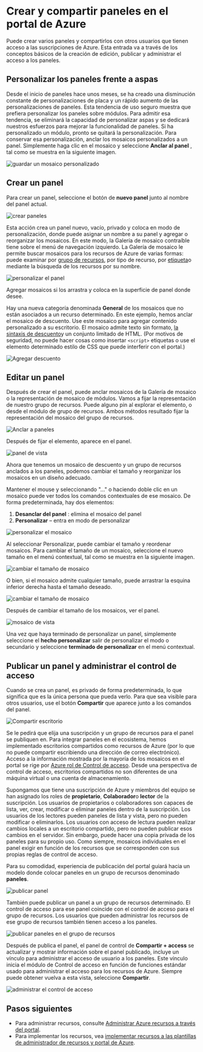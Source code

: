 <properties
   pageTitle="Paneles de portal Azure | Microsoft Azure"
   description="En este artículo se explica cómo crear y editar paneles en el portal de Azure."
   services="azure-portal"
   documentationCenter=""
   authors="sewatson"
   manager="timlt"
   editor="tysonn"/>

<tags
   ms.service="multiple"
   ms.devlang="NA"
   ms.topic="article"
   ms.tgt_pltfrm="NA"
   ms.workload="na"
   ms.date="09/06/2016"
   ms.author="sewatson"/>

# <a name="creating-and-sharing-dashboards-in-the-azure-portal"></a>Crear y compartir paneles en el portal de Azure

Puede crear varios paneles y compartirlos con otros usuarios que tienen acceso a las suscripciones de Azure.  Esta entrada va a través de los conceptos básicos de la creación de edición, publicar y administrar el acceso a los paneles.

## <a name="customizing-dashboards-versus-blades"></a>Personalizar los paneles frente a aspas

Desde el inicio de paneles hace unos meses, se ha creado una disminución constante de personalizaciones de placa y un rápido aumento de las personalizaciones de paneles. Esta tendencia de uso seguro muestra que prefiera personalizar los paneles sobre módulos. Para admitir esa tendencia, se eliminará la capacidad de personalizar aspas y se dedicará nuestros esfuerzos para mejorar la funcionalidad de paneles. Si ha personalizado un módulo, pronto se quitará la personalización. Para conservar esa personalización, anclar los mosaicos personalizados a un panel. Simplemente haga clic en el mosaico y seleccione **Anclar al panel** , tal como se muestra en la siguiente imagen.

![guardar un mosaico personalizado](./media/azure-portal-dashboards/save-customization.png)

## <a name="create-a-dashboard"></a>Crear un panel

Para crear un panel, seleccione el botón de **nuevo panel** junto al nombre del panel actual.  

![crear paneles](./media/azure-portal-dashboards/new-dashboard.png)

Esta acción crea un panel nuevo, vacío, privado y coloca en modo de personalización, donde puede asignar un nombre a su panel y agregar o reorganizar los mosaicos.  En este modo, la Galería de mosaico contraíble tiene sobre el menú de navegación izquierdo.  La Galería de mosaico le permite buscar mosaicos para los recursos de Azure de varias formas: puede examinar por [grupo de recursos](../azure-resource-manager/resource-group-overview.md#resource-groups), por tipo de recurso, por [etiqueta](../resource-group-using-tags.md)o mediante la búsqueda de los recursos por su nombre.  

![personalizar el panel](./media/azure-portal-dashboards/customize-dashboard.png)

Agregar mosaicos si los arrastra y coloca en la superficie de panel donde desee.

Hay una nueva categoría denominada **General** de los mosaicos que no están asociados a un recurso determinado.  En este ejemplo, hemos anclar el mosaico de descuento.  Use este mosaico para agregar contenido personalizado a su escritorio.  El mosaico admite texto sin formato, [la sintaxis de descuento](https://daringfireball.net/projects/markdown/syntax)y un conjunto limitado de HTML.  (Por motivos de seguridad, no puede hacer cosas como insertar `<script>` etiquetas o use el elemento determinado estilo de CSS que puede interferir con el portal.) 

![Agregar descuento](./media/azure-portal-dashboards/add-markdown.png)

## <a name="edit-a-dashboard"></a>Editar un panel

Después de crear el panel, puede anclar mosaicos de la Galería de mosaico o la representación de mosaico de módulos. Vamos a fijar la representación de nuestro grupo de recursos. Puede alguno pin al explorar el elemento, o desde el módulo de grupo de recursos. Ambos métodos resultado fijar la representación del mosaico del grupo de recursos.

![Anclar a paneles](./media/azure-portal-dashboards/pin-to-dashboard.png)

Después de fijar el elemento, aparece en el panel.

![panel de vista](./media/azure-portal-dashboards/view-dashboard.png)

Ahora que tenemos un mosaico de descuento y un grupo de recursos anclados a los paneles, podemos cambiar el tamaño y reorganizar los mosaicos en un diseño adecuado.

Mantener el mouse y seleccionando "…" o haciendo doble clic en un mosaico puede ver todos los comandos contextuales de ese mosaico. De forma predeterminada, hay dos elementos:

1. **Desanclar del panel** : elimina el mosaico del panel
2.  **Personalizar** – entra en modo de personalizar

![personalizar el mosaico](./media/azure-portal-dashboards/customize-tile.png)

Al seleccionar Personalizar, puede cambiar el tamaño y reordenar mosaicos. Para cambiar el tamaño de un mosaico, seleccione el nuevo tamaño en el menú contextual, tal como se muestra en la siguiente imagen.

![cambiar el tamaño de mosaico](./media/azure-portal-dashboards/resize-tile.png)

O bien, si el mosaico admite cualquier tamaño, puede arrastrar la esquina inferior derecha hasta el tamaño deseado.

![cambiar el tamaño de mosaico](./media/azure-portal-dashboards/resize-corner.png)

Después de cambiar el tamaño de los mosaicos, ver el panel.

![mosaico de vista](./media/azure-portal-dashboards/view-tile.png)

Una vez que haya terminado de personalizar un panel, simplemente seleccione el **hecho personalizar** salir de personalizar el modo o secundario y seleccione **terminado de personalizar** en el menú contextual.

## <a name="publish-a-dashboard-and-manage-access-control"></a>Publicar un panel y administrar el control de acceso

Cuando se crea un panel, es privado de forma predeterminada, lo que significa que es la única persona que pueda verlo.  Para que sea visible para otros usuarios, use el botón **Compartir** que aparece junto a los comandos del panel.

![Compartir escritorio](./media/azure-portal-dashboards/share-dashboard.png)

Se le pedirá que elija una suscripción y un grupo de recursos para el panel se publiquen en. Para integrar paneles en el ecosistema, hemos implementado escritorios compartidos como recursos de Azure (por lo que no puede compartir escribiendo una dirección de correo electrónico).  Acceso a la información mostrada por la mayoría de los mosaicos en el portal se rige por [Azure rol de Control de acceso](../active-directory/role-based-access-control-configure.md ). Desde una perspectiva de control de acceso, escritorios compartidos no son diferentes de una máquina virtual o una cuenta de almacenamiento.  

Supongamos que tiene una suscripción de Azure y miembros del equipo se han asignado los roles de **propietario**, **Colaborador**o **lector** de la suscripción.  Los usuarios de propietarios o colaboradores son capaces de lista, ver, crear, modificar o eliminar paneles dentro de la suscripción.  Los usuarios de los lectores pueden paneles de lista y vista, pero no pueden modificar o eliminarlos.  Los usuarios con acceso de lectura pueden realizar cambios locales a un escritorio compartido, pero no pueden publicar esos cambios en el servidor.  Sin embargo, puede hacer una copia privada de los paneles para su propio uso.  Como siempre, mosaicos individuales en el panel exigir en función de los recursos que se corresponden con sus propias reglas de control de acceso.  

Para su comodidad, experiencia de publicación del portal guiará hacia un modelo donde colocar paneles en un grupo de recursos denominado **paneles**.  

![publicar panel](./media/azure-portal-dashboards/publish-dashboard.png)

También puede publicar un panel a un grupo de recursos determinado.  El control de acceso para ese panel coincide con el control de acceso para el grupo de recursos.  Los usuarios que pueden administrar los recursos de ese grupo de recursos también tienen acceso a los paneles.

![publicar paneles en el grupo de recursos](./media/azure-portal-dashboards/publish-to-resource-group.png)

Después de publica el panel, el panel de control de **Compartir + access** se actualizar y mostrar información sobre el panel publicado, incluye un vínculo para administrar el acceso de usuario a los paneles.  Este vínculo inicia el módulo de Control de acceso en función de funciones estándar usado para administrar el acceso para los recursos de Azure.  Siempre puede obtener vuelva a esta vista, seleccione **Compartir**.

![administrar el control de acceso](./media/azure-portal-dashboards/manage-access.png)

## <a name="next-steps"></a>Pasos siguientes

- Para administrar recursos, consulte [Administrar Azure recursos a través del portal](resource-group-portal.md).
- Para implementar los recursos, vea [implementar recursos a las plantillas de administrador de recursos y portal de Azure](../resource-group-template-deploy-portal.md).